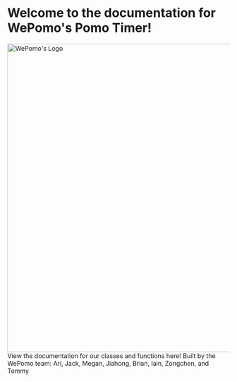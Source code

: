 # Welcome to the documentation for WePomo's Pomo Timer!

<img src="https://github.com/brilam8/cse110-w21-group20/blob/media-assets/admin/assets/beautiful.png" alt="WePomo's Logo" width="700"/>
View the documentation for our classes and functions here! Built by the WePomo team: Ari, Jack, Megan, Jiahong, Brian, Iain, Zongchen, and Tommy
